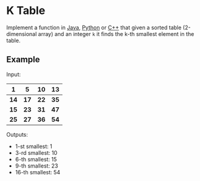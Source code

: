 # K Table

Implement a function in [Java](KTable.java), [Python](k_table.py)
or [C++](k_table.cpp) that given a sorted table (2-dimensional array)
and an integer `k` it finds the k-th smallest element in the table.

## Example

Input:

| **1** | **5** | **10** | **13** |
|----|----|----|----|
| **14** | **17** | **22** | **35** |
| **15** | **23** | **31** | **47** |
| **25** | **27** | **36** | **54** |

Outputs:
* 1-st smallest: 1
* 3-rd smallest: 10
* 6-th smallest: 15
* 9-th smallest: 23
* 16-th smallest: 54
